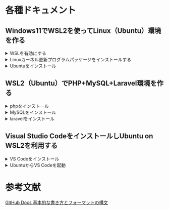 # 各種ドキュメント

## Windows11でWSL2を使ってLinux（Ubuntu）環境を作る
<details>
  <summary>WSLを有効にする</summary>

  ### WSLを有効にする
  
  1. 「スタートボタン」をクリックします。
  2. 検索窓に「コントロール」または「control」と入力します。
  3. 検索結果に表示された「コントロールパネル」を選択します。
  4. 「プログラム」を選択します。
  5. 「Windowsの機能の有効化または無効化」を選択し下記を有効にします。
      - Linux用Windowsサブシステム
      - Windowsハイパーバイザープラットフォーム
      - 仮想マシンプラットフォーム
     <img src="/img/Enabling_or_Disabling_in_Windows.png">
    
  6. インストール完了後「今すぐ再起動」を選択します。
</details>

<details>
  <summary>Linuxカーネル更新プログラムパッケージをインストールする</summary>
  
  ### Linuxカーネル更新プログラムパッケージをインストールする
  
  1. 最新のパッケージをダウンロードします。
     
     https://wslstorestorage.blob.core.windows.net/wslblob/wsl_update_x64.msi
  2. 更新プログラムを実行します。
  3. 管理者権限のアクセスを求めるメッセージが表示されたら、「はい」を選択してインストールを実行します。

</details>

<details>
  <summary>Ubuntuをインストール</summary>
  
  ### Ubuntuをインストール
  
  1. Microsoft Storeで「Ubuntu」を検索します。
  2. 最新バージョンの「Ubuntu 24.04 LTS」などをインストールします。
  > バージョンの記載がない「Ubuntu」は、LTSがリリースされる度に自動でアップデートされていくようなので、環境に影響がでる可能性があります。
  3. Ubuntuを起動し、セットアップを完了します。
  > ユーザー名/パスワードに任意の値を設定します。
  4. Windows PowerSellで以下を実行します。
  ``` 
  wsl -l -v

      NAME              STATE           VERSION
    * docker-desktop    Running         2
      Ubuntu-24.04      Running         2
  ```
  5. Windows PowerShellで以下を実行し、DNSサーバーのIPアドレスを確認します。
  ```
  ipconfig /all

    DNS サーバー. . . . . . . . . . . . .: ***.***.***.***
  ```
  6. Ubuntuのコマンドでresolv.confをDNSサーバーのIPアドレスに書き換えます。
  ```
  vi /etc/resolv.conf

    ---------------------------
    nameserver ***.***.***.***
    ---------------------------
  ```
  7. WSL2の設定は完了です。
</details>



## WSL2（Ubuntu）でPHP+MySQL+Laravel環境を作る

<details>
  <summary>phpをインストール</summary>
  
  ### phpをインストール
  
  1. Ubuntuのコマンドを開きます。
  2. インストール可能なパッケージを更新します。
  ```
  sudo apt-get update
  ```
  3. phpをインストールします。
  ```
  sudo apt install -y php
  ```
  4. phpを確認します。
  ```
  php -v
  
    // 最新バージョン
    PHP 8.3.6 (cli) (built: Jun 13 2024 15:23:20) (NTS)
    Copyright (c) The PHP Group
    Zend Engine v4.3.6, Copyright (c) Zend Technologies
      with Zend OPcache v8.3.6, Copyright (c), by Zend Technologies
  ```
  
  5. phpの拡張機能をインストールします。
  ```
  sudo apt install php8.3-bcmath php8.3-mbstring php8.3-xml php8.3-zip php8.3-mysql
  ```
  
  6. 拡張機能を確認します。
  ```
  php -m

      ...
  　　[PHP Modules]
  　　bcmath
  　　mbstring
      mysqlnd
  　　xml
  　　zip
      ...

  ```
  
  7. Composerをインストールします。
  > [Command-line installation](https://getcomposer.org/download/)よりダウンロード用ページ記載のコマンドを実行
  ```
  // インストール
  php -r "copy('https://getcomposer.org/installer', 'composer-setup.php');"
  php -r "if (hash_file('sha384', 'composer-setup.php') === 'dac665fdc30fdd8ec78b38b9800061b4150413ff2e3b6f88543c636f7cd84f6db9189d43a81e5503cda447da73c7e5b6') { echo 'Installer verified'; } else { echo 'Installer corrupt'; unlink('composer-setup.php'); } echo PHP_EOL;"
  php composer-setup.php
  php -r "unlink('composer-setup.php');"
  ```
  
  8. Composerを移動します。
  ```
  sudo mv  composer.phar /usr/local/bin/composer
  ```
  
  9. Composerを確認します。
  ```
  composer -V
  
    Composer version 2.7.7 2024-06-10 22:11:12
    PHP version 8.3.6 (/usr/bin/php8.3)
    Run the "diagnose" command to get more detailed diagnostics output.
  ```

</details>

<details>
  <summary>MySQLをインストール</summary>
  
  ### MySQLをインストール
  
  1. MySQLをインストールします。
  ```
  sudo apt install -y mysql-server
  ```
  
  2. MySQLのステータス確認します。
  ```
  sudo service mysql status
  
    ● mysql.service - MySQL Community Server
       Loaded: loaded (/usr/lib/systemd/system/mysql.service; enabled; preset: enabled)
       Active: active (running) since Mon 2024-08-12 13:08:59 JST; 15s ago
      Process: 14819 ExecStartPre=/usr/share/mysql/mysql-systemd-start pre (code=exited, status=0/SUCCESS)
     Main PID: 14827 (mysqld)
       Status: "Server is operational"
        Tasks: 38 (limit: 9425)
       Memory: 370.7M ()
       CGroup: /system.slice/mysql.service
               └─14827 /usr/sbin/mysqld
  ```
  
  3. MySQLを起動します。
  ```
  sudo service mysql start
  ```
  
  4. 初期設定をします。
  - rootユーザーのパスワード設定>
  - 匿名ユーザーの削除
  - 外部（ローカルホスト以外）からアクセス可能なrootユーザーの削除
  - testデータベースの削除
  - 「test_」から始まるデータベースへの接続権限の削除
  - 特権テーブルのリロード（更新内容の反映）

  ```
  sudo mysql_secure_installation
  ```

    
  5. ルートでログインします。
  ```
  sudo mysql -u root -p
  ```
  
  7. ログイン状態で文字コードの確認 (utf8mb4)をします。
  ```
  mysql> show variables like '%char%';
  ```
  
  8. ログイン状態でlaravelから接続するデータベースを作成します。
  ```
  mysql> create database laravel;
  mysql> show databases;
  ```
  
  9. ログイン状態でmysql_native_password へ認証方式を設定します。
  ```
  ALTER USER 'root'@'localhost' IDENTIFIED WITH mysql_native_password BY '********';
  ```
  
  10. ログイン状態で設定を確認します。
  ```
  mysql> SELECT user, host, plugin FROM mysql.user;
  ```
  
  11. ログイン状態でポート番号の確認 (3306)をします。
  ```
  mysql> show variables like 'port';
  ```
  
  
  12. ログアウト（MySQL）します。
  ```
  mysql> \q
  Bye
  ```
</details>

<details>
  <summary>laravelをインストール</summary>
  
  ### laravelをインストール
  
  1. laravelをインストールします。
  ```
  // Laravel プロジェクトの作成 {example-app} = フォルダ名
  composer create-project laravel/laravel example-app
  ```
  
  2. デバックツールをインストールします。
  ```
  composer require barryvdh/laravel-debugbar
  ```
  
  3. 「.env」を設定します。
  ```
  // プロジェクトへ移動
  cd example-app
  
  // Laravelの.envを設定
  vi .env
  
    DB_CONNECTION=mysql
    DB_HOST=127.0.0.1
    DB_PORT=3306
    DB_DATABASE=laravel
    DB_USERNAME=root
    DB_PASSWORD=*******
  ```
  
  4. Laravel用のテーブルを作成します。
  ```
  php artisan migrate
  ```
  
  5. Laravelのローカル開発サーバーを起動します。
  ```
  php artisan serve &
  ```

</details>


## Visual Studio CodeをインストールしUbuntu on WSL2を利用する

<details>
  <summary>VS Codeをインストール</summary>
  
  ### VS Codeをインストール
  
  1. [VS Codeダウンロードページ](https://code.visualstudio.com/download)にアクセスし、インストーラーをダウンロードします。
  
  2. ダウンロードしたインストーラーを実行します。

  「PATHへの追加(再起動後に使用可能)」にチェックが入っている状態で「次へ」をクリックします。
      <img src="/img/VScodeInstall.png">
    
  3. VS Codeのインストールが完了し、Windowsを再起動します。

</details>

<details>
  <summary>UbuntuからVS Codeを起動</summary>
  
  ### UbuntuからVS Codeを起動
    
  1. UbuntuからVS Codeを起動します。
    Ubuntu上で下記コマンドを実行することでUbuntuと接続した状態で、VS Codeが起動できます。
  
  ```
  // VS Codeを開きたいディレクトリに移動
  cd example-app
  
  // VS Codeを起動
  code .
  
    // 初回の実行時は、VS Code Server for Linux がInstallされます。
    Installing VS Code Server for Linux x64 (eaa41d57266683296de7d118f574d0c2652e1fc4)
    Downloading: 100%
    Unpacking: 100%
    ...
  ```

</details>


# 参考文献
[GitHub Docs 基本的な書き方とフォーマットの構文](https://docs.github.com/ja/get-started/writing-on-github/getting-started-with-writing-and-formatting-on-github/basic-writing-and-formatting-syntax)
